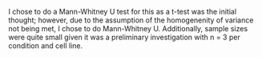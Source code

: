 I chose to do a Mann-Whitney U test for this as a t-test was the initial thought; however, due to the assumption of the homogenenity of variance not being met, I chose to do Mann-Whitney U. Additionally, sample sizes were quite small given it was a preliminary investigation with n = 3 per condition and cell line.

